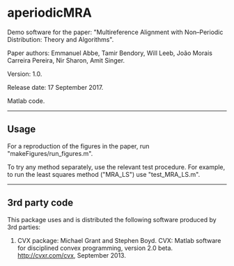 # aperiodicMRA
Demo software for the paper: "Multireference Alignment with Non–Periodic Distribution: Theory and Algorithms".

Paper authors:               Emmanuel Abbe,
                             Tamir Bendory,
                             Will Leeb,
                             João Morais Carreira Pereira,
                             Nir Sharon,
                             Amit Singer.
                             
Version: 1.0.

Release date: 17 September 2017.

Matlab code.

-------------------------------------------------------------------
 Usage
-------------------------------------------------------------------
For a reproduction of the figures in the paper, run "makeFigures/run_figures.m".

To try any method separately, use the relevant test procedure. For example, to run 
the least squares method ("MRA_LS") use "test_MRA_LS.m".

-------------------------------------------------------------------
 3rd party code
-------------------------------------------------------------------
This package uses and is distributed the following software produced by 3rd parties:
1. CVX package:
Michael Grant and Stephen Boyd. CVX: Matlab software for disciplined convex programming, version 2.0 beta. http://cvxr.com/cvx, September 2013.
